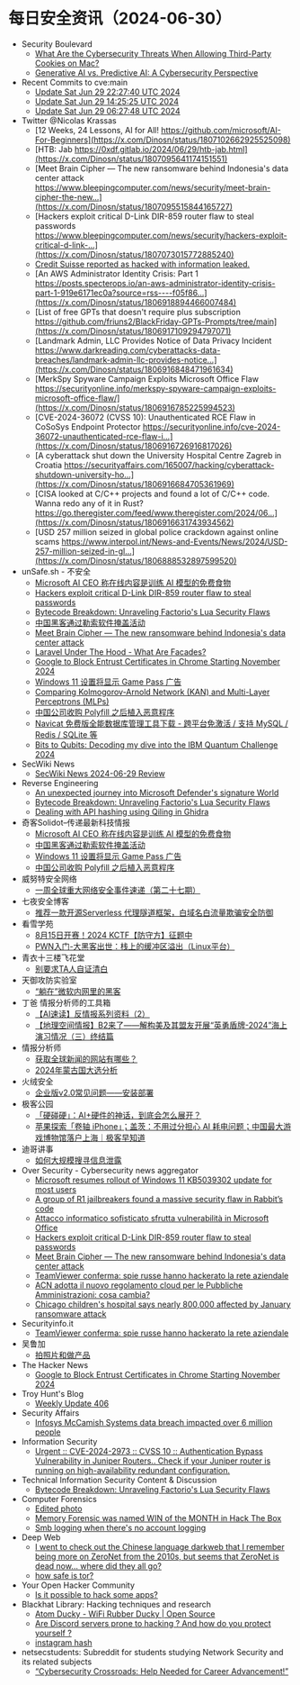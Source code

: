 # 每日安全资讯（2024-06-30）

- Security Boulevard
  - [What Are the Cybersecurity Threats When Allowing Third-Party Cookies on  Mac?](https://securityboulevard.com/2024/06/what-are-the-cybersecurity-threats-when-allowing-third-party-cookies-on-mac/)
  - [Generative AI vs. Predictive AI: A Cybersecurity Perspective](https://securityboulevard.com/2024/06/generative-ai-vs-predictive-ai-a-cybersecurity-perspective/)
- Recent Commits to cve:main
  - [Update Sat Jun 29 22:27:40 UTC 2024](https://github.com/trickest/cve/commit/18ddcae0f9fcfa02831ae4a7d29bfeba4d2a4cf7)
  - [Update Sat Jun 29 14:25:25 UTC 2024](https://github.com/trickest/cve/commit/9cc13b6e442fb08998b25b54e3645fed5dc3f1ab)
  - [Update Sat Jun 29 06:27:48 UTC 2024](https://github.com/trickest/cve/commit/b1819a600b92ebbf78a99af38a5f7d8e957988a8)
- Twitter @Nicolas Krassas
  - [12 Weeks, 24 Lessons, AI for All! https://github.com/microsoft/AI-For-Beginners](https://x.com/Dinosn/status/1807102662925525098)
  - [HTB: Jab https://0xdf.gitlab.io/2024/06/29/htb-jab.html](https://x.com/Dinosn/status/1807095641174151551)
  - [Meet Brain Cipher — The new ransomware behind Indonesia's data center attack https://www.bleepingcomputer.com/news/security/meet-brain-cipher-the-new...](https://x.com/Dinosn/status/1807095515844165727)
  - [Hackers exploit critical D-Link DIR-859 router flaw to steal passwords https://www.bleepingcomputer.com/news/security/hackers-exploit-critical-d-link-...](https://x.com/Dinosn/status/1807073015772885240)
  - [Credit Suisse reported as hacked with information leaked.](https://x.com/Dinosn/status/1807068348582150227)
  - [An AWS Administrator Identity Crisis: Part 1 https://posts.specterops.io/an-aws-administrator-identity-crisis-part-1-919e6171ec0a?source=rss----f05f86...](https://x.com/Dinosn/status/1806918894466007484)
  - [List of free GPTs that doesn't require plus subscription https://github.com/friuns2/BlackFriday-GPTs-Prompts/tree/main](https://x.com/Dinosn/status/1806917109294797071)
  - [Landmark Admin, LLC Provides Notice of Data Privacy Incident https://www.darkreading.com/cyberattacks-data-breaches/landmark-admin-llc-provides-notice...](https://x.com/Dinosn/status/1806916848471961634)
  - [MerkSpy Spyware Campaign Exploits Microsoft Office Flaw https://securityonline.info/merkspy-spyware-campaign-exploits-microsoft-office-flaw/](https://x.com/Dinosn/status/1806916785225994523)
  - [CVE-2024-36072 (CVSS 10): Unauthenticated RCE Flaw in CoSoSys Endpoint Protector https://securityonline.info/cve-2024-36072-unauthenticated-rce-flaw-i...](https://x.com/Dinosn/status/1806916726916817026)
  - [A cyberattack shut down the University Hospital Centre Zagreb in Croatia https://securityaffairs.com/165007/hacking/cyberattack-shutdown-university-ho...](https://x.com/Dinosn/status/1806916684705361969)
  - [CISA looked at C/C++ projects and found a lot of C/C++ code. Wanna redo any of it in Rust? https://go.theregister.com/feed/www.theregister.com/2024/06...](https://x.com/Dinosn/status/1806916631743934562)
  - [USD 257 million seized in global police crackdown against online scams https://www.interpol.int/News-and-Events/News/2024/USD-257-million-seized-in-gl...](https://x.com/Dinosn/status/1806888532897599520)
- unSafe.sh - 不安全
  - [Microsoft AI CEO 称在线内容是训练 AI 模型的免费食物](https://buaq.net/go-247945.html)
  - [Hackers exploit critical D-Link DIR-859 router flaw to steal passwords](https://buaq.net/go-247951.html)
  - [Bytecode Breakdown: Unraveling Factorio's Lua Security Flaws](https://buaq.net/go-247944.html)
  - [中国黑客通过勒索软件掩盖活动](https://buaq.net/go-247946.html)
  - [Meet Brain Cipher — The new ransomware behind Indonesia's data center attack](https://buaq.net/go-247932.html)
  - [Laravel Under The Hood -  What Are Facades?](https://buaq.net/go-247952.html)
  - [Google to Block Entrust Certificates in Chrome Starting November 2024](https://buaq.net/go-247933.html)
  - [Windows 11 设置将显示 Game Pass 广告](https://buaq.net/go-247947.html)
  - [Comparing Kolmogorov-Arnold Network (KAN) and Multi-Layer Perceptrons (MLPs)](https://buaq.net/go-247953.html)
  - [中国公司收购 Polyfill 之后植入恶意程序](https://buaq.net/go-247948.html)
  - [Navicat 免费版全能数据库管理工具下载 - 跨平台免激活 / 支持 MySQL / Redis / SQLite 等](https://buaq.net/go-247960.html)
  - [Bits to Qubits: Decoding my dive into the IBM Quantum Challenge 2024](https://buaq.net/go-247954.html)
- SecWiki News
  - [SecWiki News 2024-06-29 Review](http://www.sec-wiki.com/?2024-06-29)
- Reverse Engineering
  - [An unexpected journey into Microsoft Defender's signature World](https://www.reddit.com/r/ReverseEngineering/comments/1drhq8x/an_unexpected_journey_into_microsoft_defenders/)
  - [Bytecode Breakdown: Unraveling Factorio's Lua Security Flaws](https://www.reddit.com/r/ReverseEngineering/comments/1drdnlu/bytecode_breakdown_unraveling_factorios_lua/)
  - [Dealing with API hashing using Qiling in Ghidra](https://www.reddit.com/r/ReverseEngineering/comments/1drina0/dealing_with_api_hashing_using_qiling_in_ghidra/)
- 奇客Solidot–传递最新科技情报
  - [Microsoft AI CEO 称在线内容是训练 AI 模型的免费食物](https://www.solidot.org/story?sid=78563)
  - [中国黑客通过勒索软件掩盖活动](https://www.solidot.org/story?sid=78562)
  - [Windows 11 设置将显示 Game Pass 广告](https://www.solidot.org/story?sid=78561)
  - [中国公司收购 Polyfill 之后植入恶意程序](https://www.solidot.org/story?sid=78560)
- 威努特安全网络
  - [一周全球重大网络安全事件速递（第二十七期）](https://mp.weixin.qq.com/s?__biz=MzAwNTgyODU3NQ==&mid=2651124220&idx=1&sn=9713eef058e58bc03f520abc6d067a65&chksm=80e6eb4cb791625a2b7c793ff59b02520b7e5414c76f8f9eae21c3bb08974465066f247681f1&scene=58&subscene=0#rd)
- 七夜安全博客
  - [推荐一款开源Serverless 代理隧道框架，白域名白流量欺骗安全防御](https://mp.weixin.qq.com/s?__biz=MzIwODIxMjc4MQ==&mid=2651005890&idx=1&sn=e96d2c9b857ae7ef550fd3c7077df6b2&chksm=8cf10580bb868c9605cfc073b84cfdd5ef1b516fd55f5e86c79788ba4899c6a69903495faf8d&scene=58&subscene=0#rd)
- 看雪学苑
  - [8月15日开赛！2024 KCTF【防守方】征题中](https://mp.weixin.qq.com/s?__biz=MjM5NTc2MDYxMw==&mid=2458560881&idx=1&sn=0512ecffe31ceb9de2c253bee2a18c91&chksm=b18d99fb86fa10ed774715652d3f715671163f693895df2e34a3f23dbe9035387c29eb35b770&scene=58&subscene=0#rd)
  - [PWN入门-大黑客出世：栈上的缓冲区溢出（Linux平台）](https://mp.weixin.qq.com/s?__biz=MjM5NTc2MDYxMw==&mid=2458560881&idx=2&sn=feea56ac72a544e594ae11b67cb73503&chksm=b18d99fb86fa10ed5234bc4fa5595d0ea6bfda5a592a2a54d55e0b00571332c63d262baa1b24&scene=58&subscene=0#rd)
- 青衣十三楼飞花堂
  - [别要求TA人自证清白](https://mp.weixin.qq.com/s?__biz=MzUzMjQyMDE3Ng==&mid=2247487475&idx=1&sn=f657386000dd5da09f91b658d9aecef2&chksm=fab2cccccdc545da6ce7edf744b70fff3c3e5820206e3dc9d1c1bba804a2bf98c9ea420c34a7&scene=58&subscene=0#rd)
- 天御攻防实验室
  - [“躺在”微软内网里的黑客](https://mp.weixin.qq.com/s?__biz=MzU0MzgyMzM2Nw==&mid=2247485829&idx=1&sn=1fbade7addc4265cd3b8d379fd93cb1e&chksm=fb04caedcc7343fb07786574495333f23107c1351628f086a1f33a971d77da2aa1c95f120c96&scene=58&subscene=0#rd)
- 丁爸 情报分析师的工具箱
  - [【AI速读】反情报系列资料（2）](https://mp.weixin.qq.com/s?__biz=MzI2MTE0NTE3Mw==&mid=2651144661&idx=1&sn=f06e7b526af788310738b2a6b9ef3d1d&chksm=f1af36efc6d8bff9c052823e0e79a583fbf8b447c77d831003ad5ad9e37eaa72c5ab2ab1cdfd&scene=58&subscene=0#rd)
  - [【地理空间情报】B2来了——解构美及其盟友开展“英勇盾牌-2024”海上演习情况（三）终结篇](https://mp.weixin.qq.com/s?__biz=MzI2MTE0NTE3Mw==&mid=2651144661&idx=2&sn=de50a94465ed8c08daba5e93ba37f904&chksm=f1af36efc6d8bff9eadf614701844afcbcec8249c461e61d968230c56263464d7cfd88830019&scene=58&subscene=0#rd)
- 情报分析师
  - [获取全球新闻的网站有哪些？](https://mp.weixin.qq.com/s?__biz=MzA3Mjc1MTkwOA==&mid=2650551711&idx=1&sn=ec32b5b0077bfa29142357b9bbdbd7a7&chksm=87111bd4b06692c286987324ecd30883224a56d843c819fc8ab24feb82e641894c5a21fdde94&scene=58&subscene=0#rd)
  - [2024年蒙古国大选分析](https://mp.weixin.qq.com/s?__biz=MzA3Mjc1MTkwOA==&mid=2650551711&idx=2&sn=74091ada83a8d7bd1ace9467b7e1db8b&chksm=87111bd4b06692c2b36ca475869500646a71067f8cdb5d58d6d963a518e95788468ea114e2cf&scene=58&subscene=0#rd)
- 火绒安全
  - [企业版v2.0常见问题——安装部署](https://mp.weixin.qq.com/s?__biz=MzI3NjYzMDM1Mg==&mid=2247519228&idx=1&sn=185e979d7a3d60cf3466bcc9b47f63ac&chksm=eb7055c3dc07dcd5188f67a4ff22c2c1bbba5575f0d412b102b0ed10f55c63ee5b7434aa8a97&scene=58&subscene=0#rd)
- 极客公园
  - [「硬碰硬」：AI+硬件的神话，到底会怎么展开？](https://mp.weixin.qq.com/s?__biz=MTMwNDMwODQ0MQ==&mid=2653045987&idx=1&sn=659523b39b74a860707ff97ef484eb3e&chksm=7e5739554920b0436c5c07e31e29d5e8e5b4ae4789eb8ab6f297a5243d1de9bc8791fe8f2852&scene=58&subscene=0#rd)
  - [苹果探索「卷轴 iPhone」；盖茨：不用过分担心 AI 耗电问题；中国最大游戏博物馆落户上海｜极客早知道](https://mp.weixin.qq.com/s?__biz=MTMwNDMwODQ0MQ==&mid=2653045986&idx=1&sn=57b152ab2290456954e2ea89306f18d9&chksm=7e5739544920b0427b2121effcc9773639d7c3f2d841c3dae428d611ac7ccca16b2a01728732&scene=58&subscene=0#rd)
- 迪哥讲事
  - [如何大规模搜寻信息泄露](https://mp.weixin.qq.com/s?__biz=MzIzMTIzNTM0MA==&mid=2247495074&idx=1&sn=1b30c846c44ef3e16687b7d5baa3a845&chksm=e8a5e7c1dfd26ed7cec88a77f071c3d35ff023253d800f63b3422debce7cb8e24ca89d8b44f0&scene=58&subscene=0#rd)
- Over Security - Cybersecurity news aggregator
  - [Microsoft resumes rollout of Windows 11 KB5039302 update for most users](https://www.bleepingcomputer.com/news/microsoft/microsoft-resumes-rollout-of-windows-11-kb5039302-update-for-most-users/)
  - [A group of R1 jailbreakers found a massive security flaw in Rabbit’s code](https://www.theverge.com/2024/6/26/24186614/rabbit-r1-security-flaw-api-key-codebase)
  - [Attacco informatico sofisticato sfrutta vulnerabilità in Microsoft Office](https://www.insicurezzadigitale.com/attacco-informatico-sofisticato-sfrutta-vulnerabilita-in-microsoft-office/)
  - [Hackers exploit critical D-Link DIR-859 router flaw to steal passwords](https://www.bleepingcomputer.com/news/security/hackers-exploit-critical-d-link-dir-859-router-flaw-to-steal-passwords/)
  - [Meet Brain Cipher — The new ransomware behind Indonesia's data center attack](https://www.bleepingcomputer.com/news/security/meet-brain-cipher-the-new-ransomware-behind-indonesia-data-center-attack/)
  - [TeamViewer conferma: spie russe hanno hackerato la rete aziendale](https://www.securityinfo.it/2024/06/29/teamviewer-conferma-spie-russe-hanno-hackerato-la-rete-aziendale/)
  - [ACN adotta il nuovo regolamento cloud per le Pubbliche Amministrazioni: cosa cambia?](https://www.insicurezzadigitale.com/acn-adotta-il-nuovo-regolamento-cloud-per-le-pubbliche-amministrazioni-cosa-cambia/)
  - [Chicago children's hospital says nearly 800,000 affected by January ransomware attack](https://therecord.media/chicago-childrens-hospital-data-breach-ransomware)
- Securityinfo.it
  - [TeamViewer conferma: spie russe hanno hackerato la rete aziendale](https://www.securityinfo.it/2024/06/29/teamviewer-conferma-spie-russe-hanno-hackerato-la-rete-aziendale/?utm_source=rss&utm_medium=rss&utm_campaign=teamviewer-conferma-spie-russe-hanno-hackerato-la-rete-aziendale)
- 吴鲁加
  - [拍照片和做产品](https://mp.weixin.qq.com/s?__biz=Mzg5NDY4ODM1MA==&mid=2247484744&idx=1&sn=70d3c9027f6adf35ce391dce11780351&chksm=c01a8879f76d016fe60fbe0ab60e8ce48c186c9cef2c96f50f1e6b016ff9f59a8308a793be09&scene=58&subscene=0#rd)
- The Hacker News
  - [Google to Block Entrust Certificates in Chrome Starting November 2024](https://thehackernews.com/2024/06/google-to-block-entrust-certificates-in.html)
- Troy Hunt's Blog
  - [Weekly Update 406](https://www.troyhunt.com/weekly-update-406/)
- Security Affairs
  - [Infosys McCamish Systems data breach impacted over 6 million people](https://securityaffairs.com/165015/data-breach/infosys-mccamish-systems-data-breach-lockbit.html)
- Information Security
  - [Urgent :: CVE-2024-2973 :: CVSS 10 :: Authentication Bypass Vulnerability in Juniper Routers.. Check if your Juniper router is running on high-availability redundant configuration.](https://www.reddit.com/r/Information_Security/comments/1dr3dlp/urgent_cve20242973_cvss_10_authentication_bypass/)
- Technical Information Security Content & Discussion
  - [Bytecode Breakdown: Unraveling Factorio's Lua Security Flaws](https://www.reddit.com/r/netsec/comments/1drf1kq/bytecode_breakdown_unraveling_factorios_lua/)
- Computer Forensics
  - [Edited photo](https://www.reddit.com/r/computerforensics/comments/1dr79ap/edited_photo/)
  - [Memory Forensic was named WIN of the MONTH in Hack The Box](https://www.reddit.com/r/computerforensics/comments/1dr8svf/memory_forensic_was_named_win_of_the_month_in/)
  - [Smb logging when there's no account logging](https://www.reddit.com/r/computerforensics/comments/1dqy9ry/smb_logging_when_theres_no_account_logging/)
- Deep Web
  - [I went to check out the Chinese language darkweb that I remember being more on ZeroNet from the 2010s, but seems that ZeroNet is dead now... where did they all go?](https://www.reddit.com/r/deepweb/comments/1drn8o0/i_went_to_check_out_the_chinese_language_darkweb/)
  - [how safe is tor?](https://www.reddit.com/r/deepweb/comments/1drijbf/how_safe_is_tor/)
- Your Open Hacker Community
  - [Is it possible to hack some apps?](https://www.reddit.com/r/HowToHack/comments/1dr7bho/is_it_possible_to_hack_some_apps/)
- Blackhat Library: Hacking techniques and research
  - [Atom Ducky - WiFi Rubber Ducky | Open Source](https://www.reddit.com/r/blackhat/comments/1drhoay/atom_ducky_wifi_rubber_ducky_open_source/)
  - [Are Discord servers prone to hacking ? And how do you protect yourself ?](https://www.reddit.com/r/blackhat/comments/1drihwl/are_discord_servers_prone_to_hacking_and_how_do/)
  - [instagram hash](https://www.reddit.com/r/blackhat/comments/1dr2gyi/instagram_hash/)
- netsecstudents: Subreddit for students studying Network Security and its related subjects
  - [“Cybersecurity Crossroads: Help Needed for Career Advancement!”](https://www.reddit.com/r/netsecstudents/comments/1drgntb/cybersecurity_crossroads_help_needed_for_career/)

